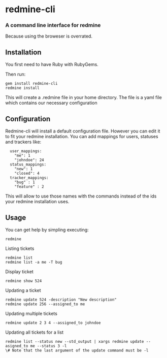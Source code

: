 # redmine-cli
### A command line interface for redmine
Because using the broweser is overrated.

## Installation
You first need to have Ruby with RubyGems.

Then run:

    gem install redmine-cli
    redmine install

  This will create a .redmine file in your home directory. The file is a yaml file which contains our necessary configuration

## Configuration
  Redmine-cli will install a default configuration file. However you can edit it to fit your redmine installation. 
  You can add mappings for users, statuses and trackers like:

      user_mappings:
        "me": 1
        "johndoe": 24
      status_mappings:
        "new": 1
        "closed": 4
      tracker_mappings:
        "bug" : 1
        "feature" : 2

  This will allow to use those names with the commands instead of the ids your redmine installation uses.

## Usage
You can get help by simpling executing:

    redmine

  Listing tickets

    redmine list
    redmine list -a me -T bug

  Display ticket

    redmine show 524

  Updating a ticket

    redmine update 524 -description "New description"
    redmine update 256 --assigned_to me

  Updating multiple tickets

    redmine update 2 3 4 --assigned_to johndoe

  Updating all tickets for a list

    redmine list --status new --std_output | xargs redmine update --asigned_to me --status 3 -l
    \# Note that the last argument of the update command must be -l

